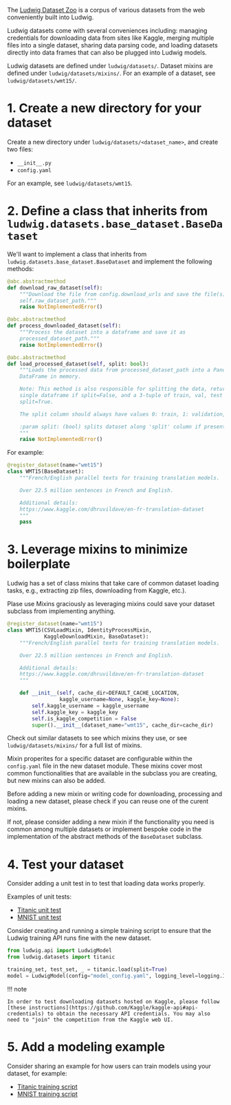 The [Ludwig Dataset Zoo](../../user_guide/datasets/dataset_zoo) is a corpus of various datasets from the web
conveniently built into Ludwig.

Ludwig datasets come with several conveniences including: managing credentials for downloading data from sites like
Kaggle, merging multiple files into a single dataset, sharing data parsing code, and loading datasets directly into data
frames that can also be plugged into Ludwig models.

Ludwig datasets are defined under `ludwig/datasets/`.
Dataset mixins are defined under `ludwig/datasets/mixins/`.
For an example of a dataset, see `ludwig/datasets/wmt15/`.

# 1. Create a new directory for your dataset

Create a new directory under `ludwig/datasets/<dataset_name>`, and create two files:

- `__init__.py`
- `config.yaml`

For an example, see `ludwig/datasets/wmt15`.

# 2. Define a class that inherits from `ludwig.datasets.base_dataset.BaseDataset`

We'll want to implement a class that inherits from `ludwig.datasets.base_dataset.BaseDataset` and implement the
following methods:

```python
@abc.abstractmethod
def download_raw_dataset(self):
    """Download the file from config.download_urls and save the file(s) as
    self.raw_dataset_path."""
    raise NotImplementedError()

@abc.abstractmethod
def process_downloaded_dataset(self):
    """Process the dataset into a dataframe and save it as
    processed_dataset_path."""
    raise NotImplementedError()

@abc.abstractmethod
def load_processed_dataset(self, split: bool):
    """Loads the processed data from processed_dataset_path into a Pandas
    DataFrame in memory.

    Note: This method is also responsible for splitting the data, returning a
    single dataframe if split=False, and a 3-tuple of train, val, test if
    split=True.

    The split column should always have values 0: train, 1: validation, 2: test.

    :param split: (bool) splits dataset along 'split' column if present.
    """
    raise NotImplementedError()
```

For example:

```python
@register_dataset(name="wmt15")
class WMT15(BaseDataset):
    """French/English parallel texts for training translation models.

    Over 22.5 million sentences in French and English.

    Additional details:
    https://www.kaggle.com/dhruvildave/en-fr-translation-dataset
    """
    pass
```

# 3. Leverage mixins to minimize boilerplate

Ludwig has a set of class mixins that take care of common dataset loading tasks, e.g., extracting zip files, downloading
from Kaggle, etc.).

Plase use Mixins graciously as leveraging mixins could save your dataset subclass from implementing anything.

```python
@register_dataset(name="wmt15")
class WMT15(CSVLoadMixin, IdentityProcessMixin,
            KaggleDownloadMixin, BaseDataset):
    """French/English parallel texts for training translation models.

    Over 22.5 million sentences in French and English.

    Additional details:
    https://www.kaggle.com/dhruvildave/en-fr-translation-dataset
    """

    def __init__(self, cache_dir=DEFAULT_CACHE_LOCATION,
                 kaggle_username=None, kaggle_key=None):
        self.kaggle_username = kaggle_username
        self.kaggle_key = kaggle_key
        self.is_kaggle_competition = False
        super().__init__(dataset_name="wmt15", cache_dir=cache_dir)
```

Check out similar datasets to see which mixins they use, or see `ludwig/datasets/mixins/` for a full list of mixins.

Mixin properites for a specific dataset are configurable within the `config.yaml` file in the new dataset module.
These mixins cover most common functionalities that are available in the subclass you are creating, but new mixins can
also be added.

Before adding a new mixin or writing code for downloading, processing and loading a new dataset, please check if you can
reuse one of the curent mixins.

If not, please consider adding a new mixin if the functionality you need is common among multiple datasets or implement
bespoke code in the implementation of the abstract methods of the `BaseDataset` subclass.

# 4. Test your dataset

Consider adding a unit test in to test that loading data works properly.

Examples of unit tests:

- [Titanic unit test](https://github.com/ludwig-ai/ludwig/tree/master/tests/ludwig/datasets/titanic/test_titanic_workflow.py)
- [MNIST unit test](https://github.com/ludwig-ai/ludwig/blob/master/tests/ludwig/datasets/mnist/test_mnist_workflow.py)

Consider creating and running a simple training script to ensure that the Ludwig training API runs fine with the new
dataset.

```python
from ludwig.api import LudwigModel
from ludwig.datasets import titanic

training_set, test_set, _ = titanic.load(split=True)
model = LudwigModel(config="model_config.yaml", logging_level=logging.INFO)
```

!!! note

    In order to test downloading datasets hosted on Kaggle, please follow [these instructions](https://github.com/Kaggle/kaggle-api#api-credentials) to obtain the necessary API credentials. You may also need to "join" the competition from the Kaggle web UI.

# 5. Add a modeling example

Consider sharing an example for how users can train models using your dataset, for example:

- [Titanic training script](https://github.com/ludwig-ai/ludwig/tree/master/examples/titanic/simple_model_training.py)
- [MNIST training script](https://github.com/ludwig-ai/ludwig/tree/master/examples/mnist/simple_model_training.py)
